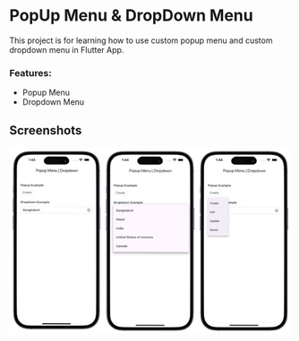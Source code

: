 # PopUp Menu & DropDown Menu 

This project is for learning how to use custom popup menu and custom dropdown menu in Flutter App.

### Features:
   - Popup Menu
   - Dropdown Menu
 
## Screenshots
<img src="screenshots/one.png"> 